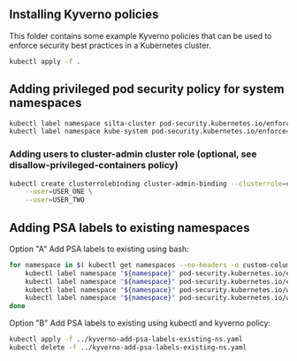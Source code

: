 ## Installing Kyverno policies

This folder contains some example Kyverno policies that can be used to enforce security best practices in a Kubernetes cluster.

```bash
kubectl apply -f .
```

## Adding privileged pod security policy for system namespaces

```bash
kubectl label namespace silta-cluster pod-security.kubernetes.io/enforce=privileged
kubectl label namespace kube-system pod-security.kubernetes.io/enforce=privileged
```

### Adding users to cluster-admin cluster role (optional, see disallow-privileged-containers policy)

```bash
kubectl create clusterrolebinding cluster-admin-binding --clusterrole=cluster-admin \
    --user=USER_ONE \
    --user=USER_TWO
```

## Adding PSA labels to existing namespaces

Option "A" Add PSA labels to existing using bash:

```bash
for namespace in $( kubectl get namespaces --no-headers -o custom-columns=":metadata.name"); do
    kubectl label namespace "${namespace}" pod-security.kubernetes.io/enforce=baseline
    kubectl label namespace "${namespace}" pod-security.kubernetes.io/enforce-version=latest
    kubectl label namespace "${namespace}" pod-security.kubernetes.io/warn=baseline
    kubectl label namespace "${namespace}" pod-security.kubernetes.io/warn-version=latest
done
```

Option "B" Add PSA labels to existing using kubectl and kyverno policy:

```bash
kubectl apply -f ../kyverno-add-psa-labels-existing-ns.yaml
kubectl delete -f ../kyverno-add-psa-labels-existing-ns.yaml
```
